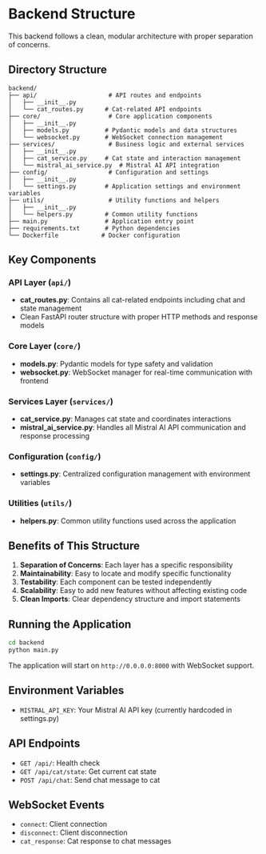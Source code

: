 # Backend Structure

This backend follows a clean, modular architecture with proper separation of concerns.

## Directory Structure

```
backend/
├── api/                    # API routes and endpoints
│   ├── __init__.py
│   └── cat_routes.py      # Cat-related API endpoints
├── core/                   # Core application components
│   ├── __init__.py
│   ├── models.py          # Pydantic models and data structures
│   └── websocket.py       # WebSocket connection management
├── services/               # Business logic and external services
│   ├── __init__.py
│   ├── cat_service.py     # Cat state and interaction management
│   └── mistral_ai_service.py  # Mistral AI API integration
├── config/                 # Configuration and settings
│   ├── __init__.py
│   └── settings.py        # Application settings and environment variables
├── utils/                  # Utility functions and helpers
│   ├── __init__.py
│   └── helpers.py         # Common utility functions
├── main.py                # Application entry point
├── requirements.txt       # Python dependencies
└── Dockerfile            # Docker configuration
```

## Key Components

### API Layer (`api/`)
- **cat_routes.py**: Contains all cat-related endpoints including chat and state management
- Clean FastAPI router structure with proper HTTP methods and response models

### Core Layer (`core/`)
- **models.py**: Pydantic models for type safety and validation
- **websocket.py**: WebSocket manager for real-time communication with frontend

### Services Layer (`services/`)
- **cat_service.py**: Manages cat state and coordinates interactions
- **mistral_ai_service.py**: Handles all Mistral AI API communication and response processing

### Configuration (`config/`)
- **settings.py**: Centralized configuration management with environment variables

### Utilities (`utils/`)
- **helpers.py**: Common utility functions used across the application

## Benefits of This Structure

1. **Separation of Concerns**: Each layer has a specific responsibility
2. **Maintainability**: Easy to locate and modify specific functionality
3. **Testability**: Each component can be tested independently
4. **Scalability**: Easy to add new features without affecting existing code
5. **Clean Imports**: Clear dependency structure and import statements

## Running the Application

```bash
cd backend
python main.py
```

The application will start on `http://0.0.0.0:8000` with WebSocket support.

## Environment Variables

- `MISTRAL_API_KEY`: Your Mistral AI API key (currently hardcoded in settings.py)

## API Endpoints

- `GET /api/`: Health check
- `GET /api/cat/state`: Get current cat state
- `POST /api/chat`: Send chat message to cat

## WebSocket Events

- `connect`: Client connection
- `disconnect`: Client disconnection  
- `cat_response`: Cat response to chat messages
